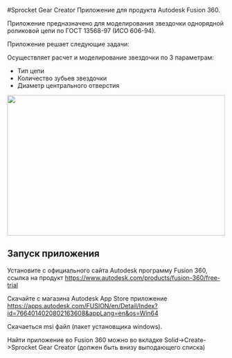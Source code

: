#Sprocket Gear Creator
Приложение для продукта Autodesk Fusion 360.

Приложение предназначено для моделирования звездочки однорядной роликовой цепи
по ГОСТ 13568-97 (ИСО 606-94).

Приложение решает следующие задачи:

Осуществляет расчет и моделирование звездочки по 3 параметрам:
- Тип цепи
- Количество зубьев звездочки
- Диаметр центрального отверстия

<img src= "https://autodesk-exchange-apps-v-1-5-staging.s3.amazonaws.com/data/content/files/images/2JYWKXEM7V69/7664014020802163608/original_234bc445-876d-42bd-be1e-ae0d8834fdaf_.png" width = "503" height = "325" > 

## Запуск приложения 

Установите с официального сайта Autodesk программу Fusion 360, ссылка на продукт 
https://www.autodesk.com/products/fusion-360/free-trial

Скачайте с магазина Autodesk App Store приложение 
https://apps.autodesk.com/FUSION/en/Detail/Index?id=7664014020802163608&appLang=en&os=Win64

Скачаеться msi файл (пакет установщика windows).

Найти приложение во Fusion 360 можно во вкладке 
Solid->Create->Sprocket Gear Creator (должен быть внизу выподающего списка)
